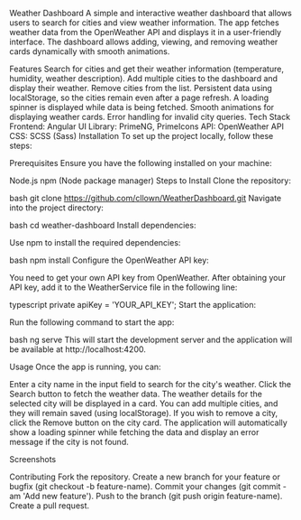 Weather Dashboard
A simple and interactive weather dashboard that allows users to search for cities and view weather information. The app fetches weather data from the OpenWeather API and displays it in a user-friendly interface. The dashboard allows adding, viewing, and removing weather cards dynamically with smooth animations.

Features
Search for cities and get their weather information (temperature, humidity, weather description).
Add multiple cities to the dashboard and display their weather.
Remove cities from the list.
Persistent data using localStorage, so the cities remain even after a page refresh.
A loading spinner is displayed while data is being fetched.
Smooth animations for displaying weather cards.
Error handling for invalid city queries.
Tech Stack
Frontend: Angular
UI Library: PrimeNG, PrimeIcons
API: OpenWeather API
CSS: SCSS (Sass)
Installation
To set up the project locally, follow these steps:

Prerequisites
Ensure you have the following installed on your machine:

Node.js
npm (Node package manager)
Steps to Install
Clone the repository:

bash
git clone https://github.com/cllown/WeatherDashboard.git
Navigate into the project directory:

bash
cd weather-dashboard
Install dependencies:

Use npm to install the required dependencies:

bash
npm install
Configure the OpenWeather API key:

You need to get your own API key from OpenWeather. After obtaining your API key, add it to the WeatherService file in the following line:

typescript
private apiKey = 'YOUR_API_KEY';
Start the application:

Run the following command to start the app:

bash
ng serve
This will start the development server and the application will be available at http://localhost:4200.

Usage
Once the app is running, you can:

Enter a city name in the input field to search for the city's weather.
Click the Search button to fetch the weather data.
The weather details for the selected city will be displayed in a card.
You can add multiple cities, and they will remain saved (using localStorage).
If you wish to remove a city, click the Remove button on the city card.
The application will automatically show a loading spinner while fetching the data and display an error message if the city is not found.

Screenshots

Contributing
Fork the repository.
Create a new branch for your feature or bugfix (git checkout -b feature-name).
Commit your changes (git commit -am 'Add new feature').
Push to the branch (git push origin feature-name).
Create a pull request.

